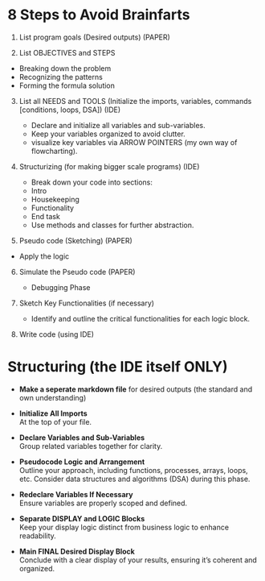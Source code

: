 # 8 Steps to Avoid Brainfarts 

1. List program goals (Desired outputs) (PAPER)

2. List OBJECTIVES and STEPS 
  - Breaking down the problem
  - Recognizing the patterns
  - Forming the formula solution

3. List all NEEDS and TOOLS (Initialize the imports, variables, commands [conditions, loops, DSA]) (IDE)
   - Declare and initialize all variables and sub-variables.
   - Keep your variables organized to avoid clutter.
   - visualize key variables via ARROW POINTERS (my own way of flowcharting).

4. Structurizing (for making bigger scale programs) (IDE)
    - Break down your code into sections: 
     - Intro
     - Housekeeping
     - Functionality
     - End task
   - Use methods and classes for further abstraction.

5. Pseudo code (Sketching) (PAPER)
  - Apply the logic

6. Simulate the Pseudo code (PAPER)
   - Debugging Phase

7. Sketch Key Functionalities (if necessary)
   - Identify and outline the critical functionalities for each logic block.

8. Write code (using IDE)





# Structuring (the IDE itself ONLY)

- **Make a seperate markdown file** for desired outputs (the standard and own understanding)

- **Initialize All Imports**  
  At the top of your file.

- **Declare Variables and Sub-Variables**  
  Group related variables together for clarity.

- **Pseudocode Logic and Arrangement**  
  Outline your approach, including functions, processes, arrays, loops, etc. Consider data structures and algorithms (DSA) during this phase.

- **Redeclare Variables If Necessary**  
  Ensure variables are properly scoped and defined.

- **Separate DISPLAY and LOGIC Blocks**  
  Keep your display logic distinct from business logic to enhance readability.

- **Main FINAL Desired Display Block**  
  Conclude with a clear display of your results, ensuring it’s coherent and organized.